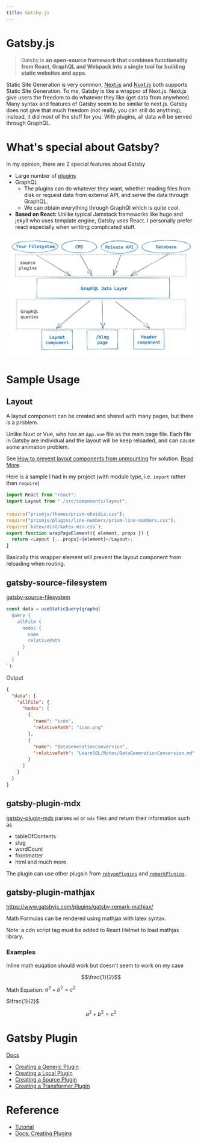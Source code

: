 ```yaml
---
title: Gatsby.js
---
```


# Gatsby.js

> Gatsby is **an open-source framework that combines functionality from React, GraphQL and Webpack into a single tool for building static websites and apps**.

Static Site Generation is very common, [Next.js](../Framework/Nextjs/Intro.md) and [Nuxt.js](../Framework/Nuxtjs/Intro.md) both supports Static Site Generation.
To me, Gatsby is like a wrapper of Next.js. Next.js give users the freedom to do whatever they like (get data from anywhere). Many syntax and features of Gatsby seem to be similar to next.js. Gatsby does not give that much freedom (not really, you can still do anything), instead, it did most of the stuff for you. With plugins, all data will be served through GraphQL.

# What's special about Gatsby?

In my opinion, there are 2 special features about Gatsby

- Large number of [plugins](https://www.gatsbyjs.com/plugins)
- GraphQL
  - The plugins can do whatever they want, whether reading files from disk or request data from external API, and serve the data through GraphQL.
  - We can obtain everything through GraphQl which is quite cool.
- **Based on React:** Unlike typical Jamstack frameworks like hugo and jekyll who uses template engine, Gatsby uses React. I personally prefer react especially when writting complicated stuff.

![gatsby-graphql-illustration](./attachments/gatsby-graphql-illustration.png)

# Sample Usage

## Layout

A layout component can be created and shared with many pages, but there is a problem.

Unlike Nuxt or Vue, who has an `App.vue` file as the main page file. Each file in Gatsby are individual and the layout will be keep reloaded, and can cause some animation problem.

See [How to prevent layout components from unmounting](https://www.gatsbyjs.com/docs/how-to/routing/layout-components/#how-to-prevent-layout-components-from-unmounting) for solution. [Read More](https://www.gatsbyjs.com/docs/reference/config-files/gatsby-browser/#wrapPageElement).

Here is a sample I had in my project (with module type, i.e. `import` rather than `require`)

```js
import React from "react";
import Layout from "./src/components/layout";

require("prismjs/themes/prism-okaidia.css");
require("prismjs/plugins/line-numbers/prism-line-numbers.css");
require(`katex/dist/katex.min.css`);
export function wrapPageElement({ element, props }) {
  return <Layout {...props}>{element}</Layout>;
}
```

Basically this wrapper element will prevent the layout component from reloading when routing.

## gatsby-source-filesystem

[gatsby-source-filesystem](https://www.gatsbyjs.com/plugins/gatsby-source-filesystem/?=source)

```jsx
const data = useStaticQuery(graphql`
  query {
    allFile {
      nodes {
        name
        relativePath
      }
    }
  }
`);
```

Output

```json
{
  "data": {
    "allFile": {
      "nodes": [
        {
          "name": "icon",
          "relativePath": "icon.png"
        },
        {
          "name": "DataGenerationConversion",
          "relativePath": "LearnSQL/Notes/DataGenerationConversion.md"
        }
      ]
    }
  }
}
```

## gatsby-plugin-mdx

[gatsby-plugin-mdx](https://www.gatsbyjs.com/plugins/gatsby-plugin-mdx/) parses `md` or `mdx` files and return their information such as

- tableOfContents
- slug
- wordCount
- frontmatter
- html
  and much more.

The plugin can use other plugsin from [`rehypePlugins`](https://www.gatsbyjs.com/plugins/gatsby-plugin-mdx/#rehype-plugins) and [`remarkPlugins`](https://www.gatsbyjs.com/plugins/gatsby-plugin-mdx/#remark-plugins).

## gatsby-plugin-mathjax

https://www.gatsbyjs.com/plugins/gatsby-remark-mathjax/

Math Formulas can be rendered using mathjax with latex syntax.

Note: a cdn script tag must be added to React Helmet to load mathjax library.

### Examples

Inline math euqation should work but doesn't seem to work on my case

$$\frac{1}{2}$$

Math Equation: $a^2 + b^2 = c^2$

$\frac{1}{2}$

$$
a^2 + b^2 = c^2
$$

# Gatsby Plugin

[Docs](https://www.gatsbyjs.com/docs/creating-plugins/)

- [Creating a Generic Plugin](https://www.gatsbyjs.com/docs/creating-a-generic-plugin/)
- [Creating a Local Plugin](https://www.gatsbyjs.com/docs/creating-a-local-plugin/)
- [Creating a Source Plugin](https://www.gatsbyjs.com/docs/creating-a-source-plugin/)
- [Creating a Transformer Plugin](https://www.gatsbyjs.com/docs/creating-a-transformer-plugin/)

# Reference

- [Tutorial](https://github.com/gatsbyjs/tutorial-example)
- [Docs: Creating Plugins](https://www.gatsbyjs.com/docs/creating-plugins/)
